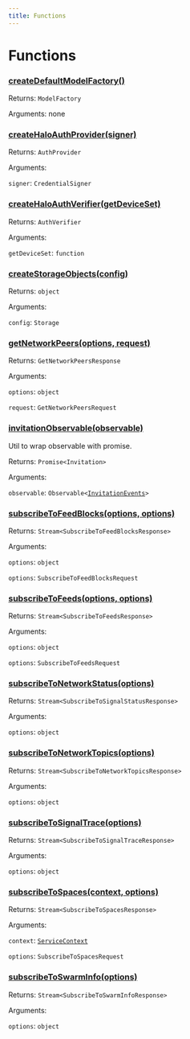 ```yaml
---
title: Functions
---
```

# Functions
### [createDefaultModelFactory()](https://github.com/dxos/protocols/blob/main/packages/sdk/client-services/src/packlets/services/service-host.ts#L32)


Returns: <code>ModelFactory</code>

Arguments: none
### [createHaloAuthProvider(signer)](https://github.com/dxos/protocols/blob/main/packages/sdk/client-services/src/packlets/identity/authenticator.ts#L12)


Returns: <code>AuthProvider</code>

Arguments: 

`signer`: <code>CredentialSigner</code>
### [createHaloAuthVerifier(getDeviceSet)](https://github.com/dxos/protocols/blob/main/packages/sdk/client-services/src/packlets/identity/authenticator.ts#L26)


Returns: <code>AuthVerifier</code>

Arguments: 

`getDeviceSet`: <code>function</code>
### [createStorageObjects(config)](https://github.com/dxos/protocols/blob/main/packages/sdk/client-services/src/packlets/storage/storage.ts#L19)


Returns: <code>object</code>

Arguments: 

`config`: <code>Storage</code>
### [getNetworkPeers(options, request)](https://github.com/dxos/protocols/blob/main/packages/sdk/client-services/src/packlets/devtools/network.ts#L74)


Returns: <code>GetNetworkPeersResponse</code>

Arguments: 

`options`: <code>object</code>

`request`: <code>GetNetworkPeersRequest</code>
### [invitationObservable(observable)](https://github.com/dxos/protocols/blob/main/packages/sdk/client-services/src/packlets/invitations/invitations.ts#L103)


Util to wrap observable with promise.

Returns: <code>Promise&lt;Invitation&gt;</code>

Arguments: 

`observable`: <code>Observable&lt;[InvitationEvents](/api/@dxos/client-services/interfaces/InvitationEvents)&gt;</code>
### [subscribeToFeedBlocks(options, options)](https://github.com/dxos/protocols/blob/main/packages/sdk/client-services/src/packlets/devtools/feeds.ts#L54)


Returns: <code>Stream&lt;SubscribeToFeedBlocksResponse&gt;</code>

Arguments: 

`options`: <code>object</code>

`options`: <code>SubscribeToFeedBlocksRequest</code>
### [subscribeToFeeds(options, options)](https://github.com/dxos/protocols/blob/main/packages/sdk/client-services/src/packlets/devtools/feeds.ts#L18)


Returns: <code>Stream&lt;SubscribeToFeedsResponse&gt;</code>

Arguments: 

`options`: <code>object</code>

`options`: <code>SubscribeToFeedsRequest</code>
### [subscribeToNetworkStatus(options)](https://github.com/dxos/protocols/blob/main/packages/sdk/client-services/src/packlets/devtools/network.ts#L18)


Returns: <code>Stream&lt;SubscribeToSignalStatusResponse&gt;</code>

Arguments: 

`options`: <code>object</code>
### [subscribeToNetworkTopics(options)](https://github.com/dxos/protocols/blob/main/packages/sdk/client-services/src/packlets/devtools/network.ts#L43)


Returns: <code>Stream&lt;SubscribeToNetworkTopicsResponse&gt;</code>

Arguments: 

`options`: <code>object</code>
### [subscribeToSignalTrace(options)](https://github.com/dxos/protocols/blob/main/packages/sdk/client-services/src/packlets/devtools/network.ts#L33)


Returns: <code>Stream&lt;SubscribeToSignalTraceResponse&gt;</code>

Arguments: 

`options`: <code>object</code>
### [subscribeToSpaces(context, options)](https://github.com/dxos/protocols/blob/main/packages/sdk/client-services/src/packlets/devtools/spaces.ts#L12)


Returns: <code>Stream&lt;SubscribeToSpacesResponse&gt;</code>

Arguments: 

`context`: <code>[ServiceContext](/api/@dxos/client-services/classes/ServiceContext)</code>

`options`: <code>SubscribeToSpacesRequest</code>
### [subscribeToSwarmInfo(options)](https://github.com/dxos/protocols/blob/main/packages/sdk/client-services/src/packlets/devtools/network.ts#L62)


Returns: <code>Stream&lt;SubscribeToSwarmInfoResponse&gt;</code>

Arguments: 

`options`: <code>object</code>